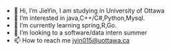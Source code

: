 - 👋 Hi, I’m JieYin, I am studying in University of Ottawa
- 👀 I’m interested in java,C++/C#,Python,Mysql.
- 🌱 I’m currently learning spring,R,Go.
- 💞️ I’m looking to a software/data intern summer
- 📫 How to reach me jyin015@uottawa.ca

<!---
LoveYouPikachu/LoveYouPikachu is a ✨ special ✨ repository because its `README.md` (this file) appears on your GitHub profile.
You can click the Preview link to take a look at your changes.
--->
